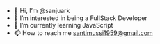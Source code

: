 - 👋 Hi, I’m @sanjuark
- 👀 I’m interested in being a FullStack Developer
- 🌱 I’m currently learning JavaScript
- 📫 How to reach me santimussi1959@gmail.com

